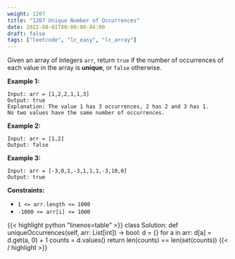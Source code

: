 ```yaml
---
weight: 1207
title: "1207 Unique Number of Occurrences"
date: 2022-08-01T00:00:00-04:00
draft: false
tags: ["leetcode", "lc_easy", "lc_array"]
---
```


Given an array of integers `arr`, return `true` if the number of occurrences of each value in the array is **unique**, or `false` otherwise.

**Example 1:**
```
Input: arr = [1,2,2,1,1,3]
Output: true
Explanation: The value 1 has 3 occurrences, 2 has 2 and 3 has 1.
No two values have the same number of occurrences.
```
**Example 2:**
```
Input: arr = [1,2]
Output: false
```
**Example 3:**
```
Input: arr = [-3,0,1,-3,1,1,1,-3,10,0]
Output: true
```

**Constraints:**
- `1 <= arr.length <= 1000`
- `-1000 <= arr[i] <= 1000`

<div class="tabs"></div>
<div class="tab-content">
<div id="python" class="lang">
{{< highlight python "linenos=table" >}}
class Solution:
    def uniqueOccurrences(self, arr: List[int]) -> bool:
        d = {}
        for a in arr:
            d[a] = d.get(a, 0) + 1
        counts = d.values()
        return len(counts) == len(set(counts))
{{< / highlight >}}
</div>
</div>
